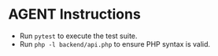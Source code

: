 # AGENT Instructions

- Run `pytest` to execute the test suite.
- Run `php -l backend/api.php` to ensure PHP syntax is valid.
